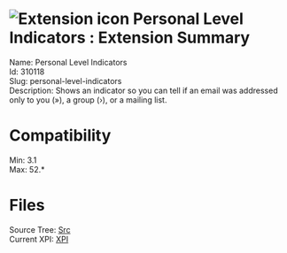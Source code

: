 # ![Extension icon](https://addons.thunderbird.net/user-media/addon_icons/310/310118-64.png?modified=1496434819) Personal Level Indicators : Extension Summary

Name: Personal Level Indicators  
Id: 310118  
Slug: personal-level-indicators  
Description: Shows an indicator so you can tell if an email was addressed only to you (»), a group (›), or a mailing list.
  

# Compatibility
Min: 3.1  
Max: 52.*  

# Files

Source Tree: [Src](C:/Dev/Thunderbird/ThunderKdB/xall/xOther/310118-personal-level-indicators/src)  
Current XPI: [XPI](C:/Dev/Thunderbird/ThunderKdB/xall/xOther/310118-personal-level-indicators/xpi)  



